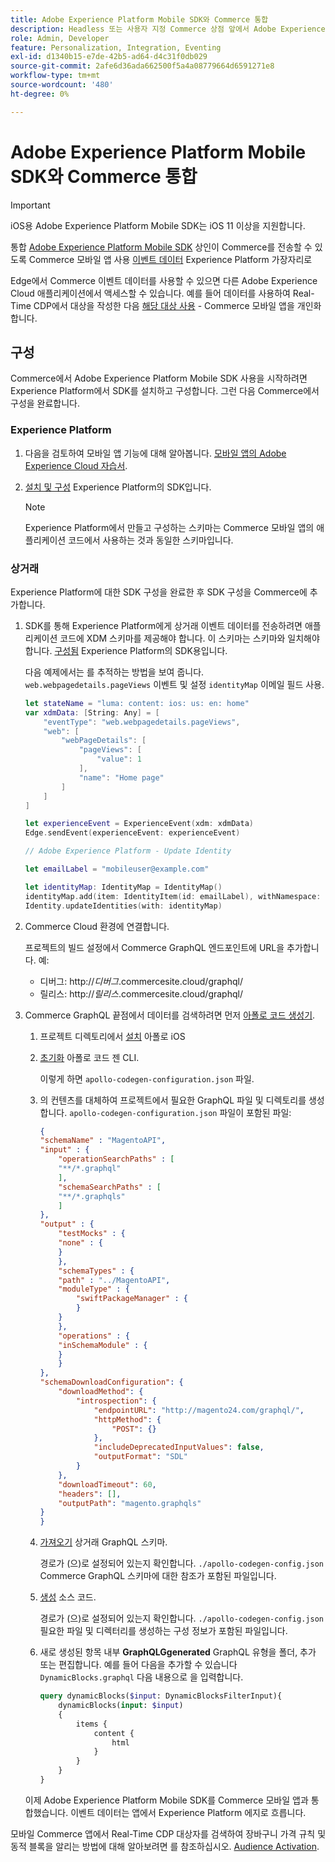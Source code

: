 ```yaml
---
title: Adobe Experience Platform Mobile SDK와 Commerce 통합
description: Headless 또는 사용자 지정 Commerce 상점 앞에서 Adobe Experience Platform Mobile SDK를 사용하는 방법에 대해 알아봅니다.
role: Admin, Developer
feature: Personalization, Integration, Eventing
exl-id: d1340b15-e7de-42b5-ad64-d4c31f0db029
source-git-commit: 2afe6d36ada662500f5a4a08779664d6591271e8
workflow-type: tm+mt
source-wordcount: '480'
ht-degree: 0%

---
```


# Adobe Experience Platform Mobile SDK와 Commerce 통합

>[!IMPORTANT]
>
>iOS용 Adobe Experience Platform Mobile SDK는 iOS 11 이상을 지원합니다.

통합 [Adobe Experience Platform Mobile SDK](https://developer.adobe.com/client-sdks/home/) 상인이 Commerce를 전송할 수 있도록 Commerce 모바일 앱 사용  [이벤트 데이터](events.md) Experience Platform 가장자리로

Edge에서 Commerce 이벤트 데이터를 사용할 수 있으면 다른 Adobe Experience Cloud 애플리케이션에서 액세스할 수 있습니다. 예를 들어 데이터를 사용하여 Real-Time CDP에서 대상을 작성한 다음 [해당 대상 사용](https://experienceleague.adobe.com/docs/commerce-admin/customers/audience-activation.html) - Commerce 모바일 앱을 개인화합니다.

## 구성

Commerce에서 Adobe Experience Platform Mobile SDK 사용을 시작하려면 Experience Platform에서 SDK를 설치하고 구성합니다. 그런 다음 Commerce에서 구성을 완료합니다.

### Experience Platform

1. 다음을 검토하여 모바일 앱 기능에 대해 알아봅니다. [모바일 앱의 Adobe Experience Cloud 자습서](https://experienceleague.adobe.com/docs/platform-learn/implement-mobile-sdk/overview.html).

1. [설치 및 구성](https://developer.adobe.com/client-sdks/documentation/getting-started/) Experience Platform의 SDK입니다.

   >[!NOTE]
   >
   >Experience Platform에서 만들고 구성하는 스키마는 Commerce 모바일 앱의 애플리케이션 코드에서 사용하는 것과 동일한 스키마입니다.

### 상거래

Experience Platform에 대한 SDK 구성을 완료한 후 SDK 구성을 Commerce에 추가합니다.

1. SDK를 통해 Experience Platform에게 상거래 이벤트 데이터를 전송하려면 애플리케이션 코드에 XDM 스키마를 제공해야 합니다. 이 스키마는 스키마와 일치해야 합니다. [구성됨](https://developer.adobe.com/client-sdks/home/getting-started/set-up-schemas-and-datasets/) Experience Platform의 SDK용입니다.

   다음 예제에서는 를 추적하는 방법을 보여 줍니다. `web.webpagedetails.pageViews` 이벤트 및 설정 `identityMap` 이메일 필드 사용.

   ```swift
   let stateName = "luma: content: ios: us: en: home"
   var xdmData: [String: Any] = [
       "eventType": "web.webpagedetails.pageViews",
       "web": [
           "webPageDetails": [
               "pageViews": [
                   "value": 1
               ],
               "name": "Home page"
           ]
       ]
   ]
   
   let experienceEvent = ExperienceEvent(xdm: xdmData)
   Edge.sendEvent(experienceEvent: experienceEvent)
   
   // Adobe Experience Platform - Update Identity
   
   let emailLabel = "mobileuser@example.com"
   
   let identityMap: IdentityMap = IdentityMap()
   identityMap.add(item: IdentityItem(id: emailLabel), withNamespace: "Email")
   Identity.updateIdentities(with: identityMap)
   ```

1. Commerce Cloud 환경에 연결합니다.

   프로젝트의 빌드 설정에서 Commerce GraphQL 엔드포인트에 URL을 추가합니다. 예:

   - 디버그: http://_디버그_.commercesite.cloud/graphql/
   - 릴리스: http://_릴리스_.commercesite.cloud/graphql/

1. Commerce GraphQL 끝점에서 데이터를 검색하려면 먼저 [아폴로 코드 생성기](https://www.apollographql.com/docs/ios/).

   1. 프로젝트 디렉토리에서 [설치](https://www.apollographql.com/docs/ios/get-started#1-install-the-apollo-frameworks) 아폴로 iOS

   1. [초기화](https://www.apollographql.com/docs/ios/code-generation/codegen-cli/#initialize) 아폴로 코드 젠 CLI.

      이렇게 하면 `apollo-codegen-configuration.json` 파일.

   1. 의 컨텐츠를 대체하여 프로젝트에서 필요한 GraphQL 파일 및 디렉토리를 생성합니다. `apollo-codegen-configuration.json` 파일이 포함된 파일:

      ```json
      {
      "schemaName" : "MagentoAPI",
      "input" : {
          "operationSearchPaths" : [
          "**/*.graphql"
          ],
          "schemaSearchPaths" : [
          "**/*.graphqls"
          ]
      },
      "output" : {
          "testMocks" : {
          "none" : {
          }
          },
          "schemaTypes" : {
          "path" : "../MagentoAPI",
          "moduleType" : {
              "swiftPackageManager" : {
              }
          }
          },
          "operations" : {
          "inSchemaModule" : {
          }
          }
      },
      "schemaDownloadConfiguration": {
          "downloadMethod": {
              "introspection": {
                  "endpointURL": "http://magento24.com/graphql/",
                  "httpMethod": {
                      "POST": {}
                  },
                  "includeDeprecatedInputValues": false,
                  "outputFormat": "SDL"
              }
          },
          "downloadTimeout": 60,
          "headers": [],
          "outputPath": "magento.graphqls"
      }
      }
      ```

   1. [가져오기](https://www.apollographql.com/docs/ios/code-generation/codegen-cli/#fetch-schema) 상거래 GraphQL 스키마.

      경로가 (으)로 설정되어 있는지 확인합니다. `./apollo-codegen-config.json` Commerce GraphQL 스키마에 대한 참조가 포함된 파일입니다.

   1. [생성](https://www.apollographql.com/docs/ios/code-generation/codegen-cli/#generate) 소스 코드.

      경로가 (으)로 설정되어 있는지 확인합니다. `./apollo-codegen-config.json` 필요한 파일 및 디렉터리를 생성하는 구성 정보가 포함된 파일입니다.

   1. 새로 생성된 항목 내부 **GraphQLGgenerated** GraphQL 유형을 폴더, 추가 또는 편집합니다. 예를 들어 다음을 추가할 수 있습니다 `DynamicBlocks.graphql` 다음 내용으로 을 입력합니다.

      ```graphql
      query dynamicBlocks($input: DynamicBlocksFilterInput){
          dynamicBlocks(input: $input)
          {
              items {
                  content {
                      html
                  }
              }
          }
      }
      ```

   이제 Adobe Experience Platform Mobile SDK를 Commerce 모바일 앱과 통합했습니다. 이벤트 데이터는 앱에서 Experience Platform 에지로 흐릅니다.

모바일 Commerce 앱에서 Real-Time CDP 대상자를 검색하여 장바구니 가격 규칙 및 동적 블록을 알리는 방법에 대해 알아보려면 를 참조하십시오. [Audience Activation](https://experienceleague.adobe.com/docs/commerce-admin/customers/audience-activation.html#retrieve-audiences-using-the-adobe-experience-platform-mobile-sdk).
